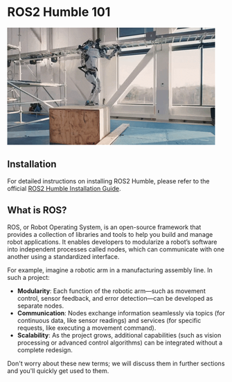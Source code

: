 # ROS2 Humble 101 

![Alt Text 1](atlas2.gif)

## Installation

For detailed instructions on installing ROS2 Humble, please refer to the official [ROS2 Humble Installation Guide](https://docs.ros.org/en/humble/Installation.html).

## What is ROS?

ROS, or Robot Operating System, is an open-source framework that provides a collection of libraries and tools to help you build and manage robot applications. It enables developers to modularize a robot’s software into independent processes called nodes, which can communicate with one another using a standardized interface.

For example, imagine a robotic arm in a manufacturing assembly line. In such a project:
- **Modularity**: Each function of the robotic arm—such as movement control, sensor feedback, and error detection—can be developed as separate nodes.
- **Communication**: Nodes exchange information seamlessly via topics (for continuous data, like sensor readings) and services (for specific requests, like executing a movement command).
- **Scalability**: As the project grows, additional capabilities (such as vision processing or advanced control algorithms) can be integrated without a complete redesign.

Don't worry about these new terms; we will discuss them in further sections and you'll quickly get used to them.
